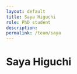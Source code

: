 ```yaml
---
layout: default
title: Saya Higuchi
role: PhD student
description:
permalink: /team/saya
---
```


# Saya Higuchi